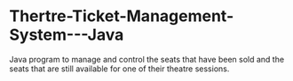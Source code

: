 # Thertre-Ticket-Management-System---Java
Java program to manage and control the seats that have been sold and the seats that are still available for one of their theatre sessions.
